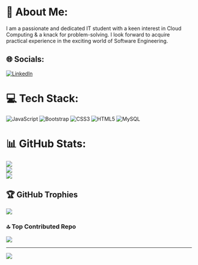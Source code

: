 # 💫 About Me:
I am a passionate and dedicated IT student with a keen interest in Cloud Computing & a knack for problem-solving. I look forward to acquire practical experience in the exciting world of Software Engineering.


## 🌐 Socials:
[![LinkedIn](https://img.shields.io/badge/LinkedIn-%230077B5.svg?logo=linkedin&logoColor=white)](https://linkedin.com/in/shubham-raut-89a92s) 

# 💻 Tech Stack:
![JavaScript](https://img.shields.io/badge/javascript-%23323330.svg?style=flat&logo=javascript&logoColor=%23F7DF1E) ![Bootstrap](https://img.shields.io/badge/bootstrap-%238511FA.svg?style=flat&logo=bootstrap&logoColor=white) ![CSS3](https://img.shields.io/badge/css3-%231572B6.svg?style=flat&logo=css3&logoColor=white) ![HTML5](https://img.shields.io/badge/html5-%23E34F26.svg?style=flat&logo=html5&logoColor=white) ![MySQL](https://img.shields.io/badge/mysql-%2300000f.svg?style=flat&logo=mysql&logoColor=white)
# 📊 GitHub Stats:
![](https://github-readme-stats.vercel.app/api?username=CeeYz&theme=midnight-purple&hide_border=false&include_all_commits=true&count_private=false)<br/>
![](https://github-readme-streak-stats.herokuapp.com/?user=CeeYz&theme=midnight-purple&hide_border=false)<br/>
![](https://github-readme-stats.vercel.app/api/top-langs/?username=CeeYz&theme=midnight-purple&hide_border=false&include_all_commits=true&count_private=false&layout=compact)

## 🏆 GitHub Trophies
![](https://github-profile-trophy.vercel.app/?username=CeeYz&theme=radical&no-frame=true&no-bg=false&margin-w=4)

### 🔝 Top Contributed Repo
![](https://github-contributor-stats.vercel.app/api?username=CeeYz&limit=5&theme=dracula&combine_all_yearly_contributions=true)

---
[![](https://visitcount.itsvg.in/api?id=CeeYz&icon=6&color=5)](https://visitcount.itsvg.in)

<!-- Proudly created with GPRM ( https://gprm.itsvg.in ) -->
